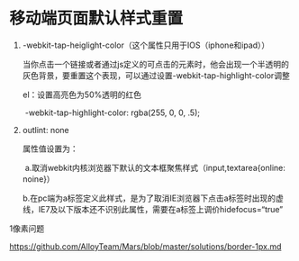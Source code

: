 # 移动端页面默认样式重置



1. -webkit-tap-heiglight-color（这个属性只用于IOS（iphone和ipad））

   当你点击一个链接或者通过js定义的可点击的元素时，他会出现一个半透明的灰色背景，要重置这个表现，可以通过设置-webkit-tap-highlight-color调整

   el：设置高亮色为50%透明的红色

   ​	-webkit-tap-highlight-color: rgba(255, 0, 0, .5);

2. outlint: none

   属性值设置为：

   ​	a.取消webkit内核浏览器下默认的文本框聚焦样式（input,textarea{online: noine}）

   ​	b.在pc端为a标签定义此样式，是为了取消IE浏览器下点击a标签时出现的虚线，IE7及以下版本还不识别此属性，需要在a标签上调价hidefocus=“true”

   









1像素问题

https://github.com/AlloyTeam/Mars/blob/master/solutions/border-1px.md